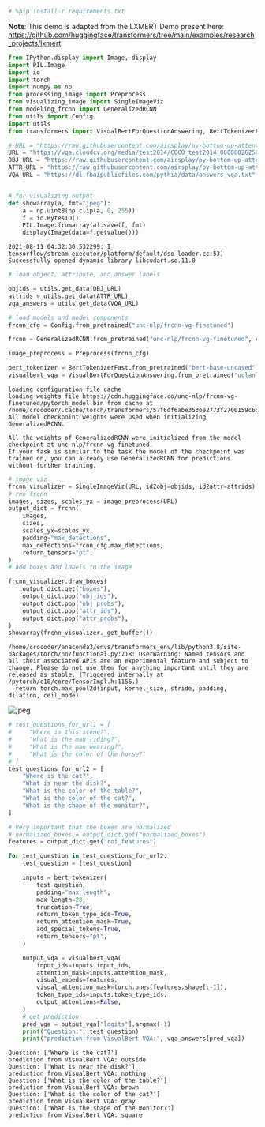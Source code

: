 ```python
# %pip install-r requirements.txt
```

**Note**: This demo is adapted from the LXMERT Demo present here: https://github.com/huggingface/transformers/tree/main/examples/research_projects/lxmert


```python
from IPython.display import Image, display
import PIL.Image
import io
import torch
import numpy as np
from processing_image import Preprocess
from visualizing_image import SingleImageViz
from modeling_frcnn import GeneralizedRCNN
from utils import Config
import utils
from transformers import VisualBertForQuestionAnswering, BertTokenizerFast

# URL = "https://raw.githubusercontent.com/airsplay/py-bottom-up-attention/master/demo/data/images/input.jpg"
URL = "https://vqa.cloudcv.org/media/test2014/COCO_test2014_000000262567.jpg"
OBJ_URL = "https://raw.githubusercontent.com/airsplay/py-bottom-up-attention/master/demo/data/genome/1600-400-20/objects_vocab.txt"
ATTR_URL = "https://raw.githubusercontent.com/airsplay/py-bottom-up-attention/master/demo/data/genome/1600-400-20/attributes_vocab.txt"
VQA_URL = "https://dl.fbaipublicfiles.com/pythia/data/answers_vqa.txt"


# for visualizing output
def showarray(a, fmt="jpeg"):
    a = np.uint8(np.clip(a, 0, 255))
    f = io.BytesIO()
    PIL.Image.fromarray(a).save(f, fmt)
    display(Image(data=f.getvalue()))
```

    2021-08-11 04:32:30.532299: I tensorflow/stream_executor/platform/default/dso_loader.cc:53] Successfully opened dynamic library libcudart.so.11.0



```python
# load object, attribute, and answer labels

objids = utils.get_data(OBJ_URL)
attrids = utils.get_data(ATTR_URL)
vqa_answers = utils.get_data(VQA_URL)
```


```python
# load models and model components
frcnn_cfg = Config.from_pretrained("unc-nlp/frcnn-vg-finetuned")

frcnn = GeneralizedRCNN.from_pretrained("unc-nlp/frcnn-vg-finetuned", config=frcnn_cfg)

image_preprocess = Preprocess(frcnn_cfg)

bert_tokenizer = BertTokenizerFast.from_pretrained("bert-base-uncased")
visualbert_vqa = VisualBertForQuestionAnswering.from_pretrained("uclanlp/visualbert-vqa")
```

    loading configuration file cache
    loading weights file https://cdn.huggingface.co/unc-nlp/frcnn-vg-finetuned/pytorch_model.bin from cache at /home/crocoder/.cache/torch/transformers/57f6df6abe353be2773f2700159c65615babf39ab5b48114d2b49267672ae10f.77b59256a4cf8343ae0f923246a81489fc8d82f98d082edc2d2037c977c0d9d0
    All model checkpoint weights were used when initializing GeneralizedRCNN.
    
    All the weights of GeneralizedRCNN were initialized from the model checkpoint at unc-nlp/frcnn-vg-finetuned.
    If your task is similar to the task the model of the checkpoint was trained on, you can already use GeneralizedRCNN for predictions without further training.



```python
# image viz
frcnn_visualizer = SingleImageViz(URL, id2obj=objids, id2attr=attrids)
# run frcnn
images, sizes, scales_yx = image_preprocess(URL)
output_dict = frcnn(
    images,
    sizes,
    scales_yx=scales_yx,
    padding="max_detections",
    max_detections=frcnn_cfg.max_detections,
    return_tensors="pt",
)
# add boxes and labels to the image

frcnn_visualizer.draw_boxes(
    output_dict.get("boxes"),
    output_dict.pop("obj_ids"),
    output_dict.pop("obj_probs"),
    output_dict.pop("attr_ids"),
    output_dict.pop("attr_probs"),
)
showarray(frcnn_visualizer._get_buffer())
```

    /home/crocoder/anaconda3/envs/transformers_env/lib/python3.8/site-packages/torch/nn/functional.py:718: UserWarning: Named tensors and all their associated APIs are an experimental feature and subject to change. Please do not use them for anything important until they are released as stable. (Triggered internally at  /pytorch/c10/core/TensorImpl.h:1156.)
      return torch.max_pool2d(input, kernel_size, stride, padding, dilation, ceil_mode)



    
![jpeg](demo_files/demo_5_1.jpg)
    



```python
# test_questions_for_url1 = [
#     "Where is this scene?",
#     "what is the man riding?",
#     "What is the man wearing?",
#     "What is the color of the horse?"
# ]
test_questions_for_url2 = [
    "Where is the cat?",
    "What is near the disk?",
    "What is the color of the table?",
    "What is the color of the cat?",
    "What is the shape of the monitor?",
]

# Very important that the boxes are normalized
# normalized_boxes = output_dict.get("normalized_boxes")
features = output_dict.get("roi_features")
```


```python
for test_question in test_questions_for_url2:
    test_question = [test_question]

    inputs = bert_tokenizer(
        test_question,
        padding="max_length",
        max_length=20,
        truncation=True,
        return_token_type_ids=True,
        return_attention_mask=True,
        add_special_tokens=True,
        return_tensors="pt",
    )

    output_vqa = visualbert_vqa(
        input_ids=inputs.input_ids,
        attention_mask=inputs.attention_mask,
        visual_embeds=features,
        visual_attention_mask=torch.ones(features.shape[:-1]),
        token_type_ids=inputs.token_type_ids,
        output_attentions=False,
    )
    # get prediction
    pred_vqa = output_vqa["logits"].argmax(-1)
    print("Question:", test_question)
    print("prediction from VisualBert VQA:", vqa_answers[pred_vqa])
```

    Question: ['Where is the cat?']
    prediction from VisualBert VQA: outside
    Question: ['What is near the disk?']
    prediction from VisualBert VQA: nothing
    Question: ['What is the color of the table?']
    prediction from VisualBert VQA: brown
    Question: ['What is the color of the cat?']
    prediction from VisualBert VQA: gray
    Question: ['What is the shape of the monitor?']
    prediction from VisualBert VQA: square


